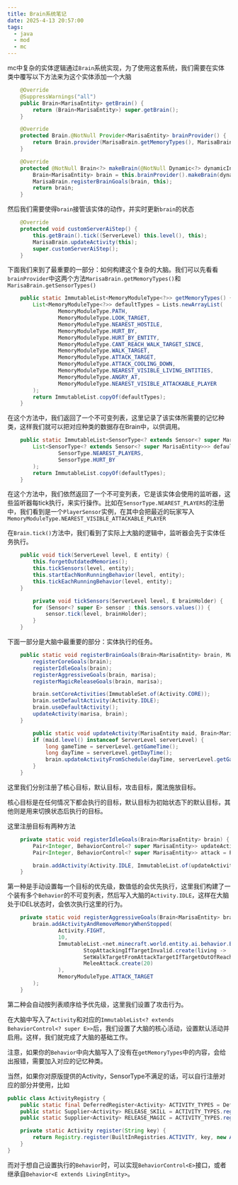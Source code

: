 ```yaml
---
title: Brain系统笔记
date: 2025-4-13 20:57:00
tags: 
  - java
  - mod
  - mc
---
```


mc中复杂的实体逻辑通过`Brain`系统实现，为了使用这套系统，我们需要在实体类中覆写以下方法来为这个实体添加一个大脑

``` java
    @Override
    @SuppressWarnings("all")
    public Brain<MarisaEntity> getBrain() {
        return (Brain<MarisaEntity>) super.getBrain();
    }

    @Override
    protected Brain.@NotNull Provider<MarisaEntity> brainProvider() {
        return Brain.provider(MarisaBrain.getMemoryTypes(), MarisaBrain.getSensorTypes());
    }

    @Override
    protected @NotNull Brain<?> makeBrain(@NotNull Dynamic<?> dynamicIn) {
        Brain<MarisaEntity> brain = this.brainProvider().makeBrain(dynamicIn);
        MarisaBrain.registerBrainGoals(brain, this);
        return brain;
    }
```

然后我们需要使得`brain`接管该实体的动作，并实时更新`brain`的状态

``` java
    @Override
    protected void customServerAiStep() {
        this.getBrain().tick((ServerLevel) this.level(), this);
        MarisaBrain.updateActivity(this);
        super.customServerAiStep();
    }
```

下面我们来到了最重要的一部分：如何构建这个复杂的大脑。我们可以先看看`brainProvider`中这两个方法`MarisaBrain.getMemoryTypes()`和`MarisaBrain.getSensorTypes()`

``` java
    public static ImmutableList<MemoryModuleType<?>> getMemoryTypes() {
        List<MemoryModuleType<?>> defaultTypes = Lists.newArrayList(
                MemoryModuleType.PATH,
                MemoryModuleType.LOOK_TARGET,
                MemoryModuleType.NEAREST_HOSTILE,
                MemoryModuleType.HURT_BY,
                MemoryModuleType.HURT_BY_ENTITY,
                MemoryModuleType.CANT_REACH_WALK_TARGET_SINCE,
                MemoryModuleType.WALK_TARGET,
                MemoryModuleType.ATTACK_TARGET,
                MemoryModuleType.ATTACK_COOLING_DOWN,
                MemoryModuleType.NEAREST_VISIBLE_LIVING_ENTITIES,
                MemoryModuleType.ANGRY_AT,
                MemoryModuleType.NEAREST_VISIBLE_ATTACKABLE_PLAYER
        );
        return ImmutableList.copyOf(defaultTypes);
    }
```

在这个方法中，我们返回了一个不可变列表，这里记录了该实体所需要的记忆种类，这样我们就可以把对应种类的数据存在Brain中，以供调用。

``` java
    public static ImmutableList<SensorType<? extends Sensor<? super MarisaEntity>>> getSensorTypes() {
        List<SensorType<? extends Sensor<? super MarisaEntity>>> defaultTypes = Lists.newArrayList(
                SensorType.NEAREST_PLAYERS,
                SensorType.HURT_BY
        );
        return ImmutableList.copyOf(defaultTypes);
    }
```

在这个方法中，我们依然返回了一个不可变列表，它是该实体会使用的监听器，这些监听器每tick执行，来实行操作。比如在`SensorType.NEAREST_PLAYERS`的注册中，我们看到是一个`PlayerSensor`实例，在其中会把最近的玩家写入`MemoryModuleType.NEAREST_VISIBLE_ATTACKABLE_PLAYER`

在`Brain.tick()`方法中，我们看到了实际上大脑的逻辑中，监听器会先于实体任务执行。

``` java
    public void tick(ServerLevel level, E entity) {
        this.forgetOutdatedMemories();
        this.tickSensors(level, entity);
        this.startEachNonRunningBehavior(level, entity);
        this.tickEachRunningBehavior(level, entity);
    }

        private void tickSensors(ServerLevel level, E brainHolder) {
        for (Sensor<? super E> sensor : this.sensors.values()) {
            sensor.tick(level, brainHolder);
        }
    }
```

下面一部分是大脑中最重要的部分：实体执行的任务。

``` java
    public static void registerBrainGoals(Brain<MarisaEntity> brain, MarisaEntity marisa) {
        registerCoreGoals(brain);
        registerIdleGoals(brain);
        registerAggressiveGoals(brain, marisa);
        registerMagicReleaseGoals(brain, marisa);

        brain.setCoreActivities(ImmutableSet.of(Activity.CORE));
        brain.setDefaultActivity(Activity.IDLE);
        brain.useDefaultActivity();
        updateActivity(marisa, brain);
    }

        public static void updateActivity(MarisaEntity maid, Brain<MarisaEntity> brain) {
        if (maid.level() instanceof ServerLevel serverLevel) {
            long gameTime = serverLevel.getGameTime();
            long dayTime = serverLevel.getDayTime();
            brain.updateActivityFromSchedule(dayTime, serverLevel.getGameTime());
        }
    }
```

这里我们分别注册了核心目标，默认目标，攻击目标，魔法施放目标。

核心目标是在任何情况下都会执行的目标，默认目标为初始状态下的默认目标，其他则是用来切换状态后执行的目标。

这里注册目标有两种方法

``` java
    private static void registerIdleGoals(Brain<MarisaEntity> brain) {
        Pair<Integer, BehaviorControl<? super MarisaEntity>> updateActivity = Pair.of(11, new MarisaUpdateActivity());
        Pair<Integer, BehaviorControl<? super MarisaEntity>> attack = Pair.of(12, StartAttacking.create((marisa) -> true, MarisaBrain::findNearestValidAttackTarget));

        brain.addActivity(Activity.IDLE, ImmutableList.of(updateActivity, attack));
    }
```

第一种是手动设置每一个目标的优先级，数值低的会优先执行，这里我们构建了一个装有多个`Behavior`的不可变列表，然后写入大脑的`Activity.IDLE`，这样在大脑处于IDEL状态时，会依次执行这里的行为。

``` java
    private static void registerAggressiveGoals(Brain<MarisaEntity> brain, MarisaEntity marisaEntity) {
        brain.addActivityAndRemoveMemoryWhenStopped(
                Activity.FIGHT,
                10,
                ImmutableList.<net.minecraft.world.entity.ai.behavior.BehaviorControl<? super MarisaEntity>>of(
                        StopAttackingIfTargetInvalid.create(living -> !isNearestValidAttackTarget(marisaEntity, living)),
                        SetWalkTargetFromAttackTargetIfTargetOutOfReach.create(1.0F),
                        MeleeAttack.create(20)
                ),
                MemoryModuleType.ATTACK_TARGET
        );
    }
```

第二种会自动按列表顺序给予优先级，这里我们设置了攻击行为。

在大脑中写入了`Activity`和对应的`ImmutableList<? extends BehaviorControl<? super E>>`后，我们设置了大脑的核心活动，设置默认活动并启用。这样，我们就完成了大脑的基础工作。

注意，如果你的`Behavior`中向大脑写入了没有在`getMemoryTypes`中的内容，会给出报错，需要加入对应的记忆种类。

当然，如果你对原版提供的Activity，SensorType不满足的话，可以自行注册对应的部分并使用，比如

``` java
public class ActivityRegistry {
    public static final DeferredRegister<Activity> ACTIVITY_TYPES = DeferredRegister.create(Registries.ACTIVITY, YOUR_MOD.MODID);
    public static Supplier<Activity> RELEASE_SKILL = ACTIVITY_TYPES.register("release_skill",() -> register("release_skill"));
    public static Supplier<Activity> RELEASE_MAGIC = ACTIVITY_TYPES.register("release_magic",() -> register("release_magic"));

    private static Activity register(String key) {
        return Registry.register(BuiltInRegistries.ACTIVITY, key, new Activity(key));
    }
}
```

而对于想自己设置执行的`Behavior`时，可以实现`BehaviorControl<E>`接口，或者继承自`Behavior<E extends LivingEntity>`。
